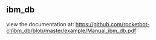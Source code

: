 ## ibm_db

 view the documentation at: https://github.com/rocketbot-cl/ibm_db/blob/master/example/Manual_ibm_db.pdf